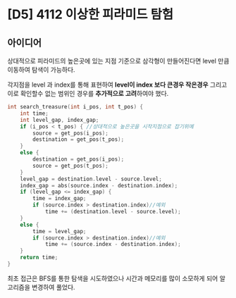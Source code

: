 # [D5] 4112 이상한 피라미드 탐험

## 아이디어
상대적으로 피라미드의 높은곳에 있는 지점 기준으로 삼각형이 만들어진다면 
level 만큼 이동하여 탐색이 가능하다. 

각지점을 level 과 index를 통해 표현하여 **level이 index 보다 큰경우 
작은경우** 그리고 이로 확인할수 없는 범위인 경우를 **추가적으로 
고려**하여야 했다.

~~~ c
int search_treasure(int i_pos, int t_pos) {
	int time;
	int level_gap, index_gap;
	if (i_pos < t_pos) { //상대적으로 높은곳을 시작지점으로 잡기위예
		source = get_pos(i_pos);
		destination = get_pos(t_pos);
	}
	else {
		destination = get_pos(i_pos);
		source = get_pos(t_pos);
	}
	level_gap = destination.level - source.level;
	index_gap = abs(source.index - destination.index);
	if (level_gap <= index_gap) {
		time = index_gap;
		if (source.index > destination.index)//예외
			time += (destination.level - source.level);
	}
	else {
		time = level_gap;
		if (source.index > destination.index)//예외
			time += (source.index - destination.index);
	}
	return time;
}
~~~

최초 접근은 BFS를 통한 탐색을 시도하였으나 시간과 메모리를 많이 소모하게 
되어 알고리즘을 변경하여 풀었다.


